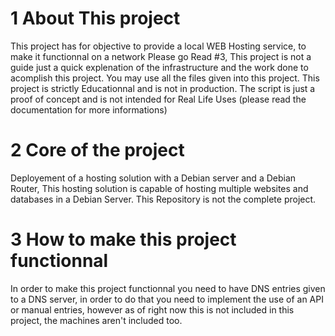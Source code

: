 #  1 About This project
This project has for objective to provide a local WEB Hosting service, to make it functionnal on a network Please go Read #3, This project is not a guide just a quick explenation of the infrastructure and the work done to acomplish this project.
You may use all the files given into this project.
This project is strictly Educationnal and is not in production.
The script is just a proof of concept and is not intended for Real Life Uses (please read the documentation for more informations)
#  2 Core of the project
Deployement of a hosting solution with a Debian server and a Debian Router, This hosting solution is capable of hosting multiple websites and databases in a Debian Server.
This Repository is not the complete project.
# 3 How to make this project functionnal
In order to make this project functionnal you need to have DNS entries given to a DNS server, in order to do that you need to implement the use of an API or manual entries, however as of right now this is not included in this project, the machines aren't included too.

